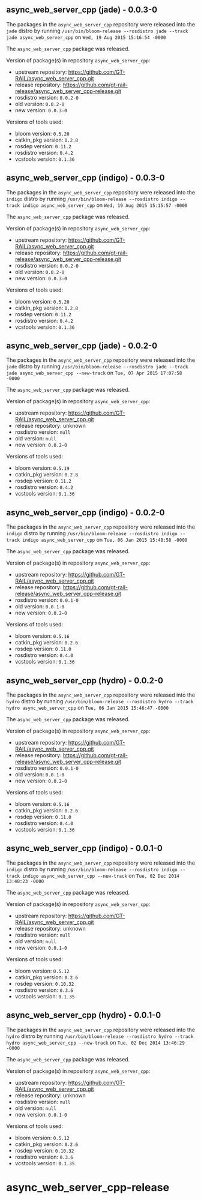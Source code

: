 ## async_web_server_cpp (jade) - 0.0.3-0

The packages in the `async_web_server_cpp` repository were released into the `jade` distro by running `/usr/bin/bloom-release --rosdistro jade --track jade async_web_server_cpp` on `Wed, 19 Aug 2015 15:16:54 -0000`

The `async_web_server_cpp` package was released.

Version of package(s) in repository `async_web_server_cpp`:
- upstream repository: https://github.com/GT-RAIL/async_web_server_cpp.git
- release repository: https://github.com/gt-rail-release/async_web_server_cpp-release.git
- rosdistro version: `0.0.2-0`
- old version: `0.0.2-0`
- new version: `0.0.3-0`

Versions of tools used:
- bloom version: `0.5.20`
- catkin_pkg version: `0.2.8`
- rosdep version: `0.11.2`
- rosdistro version: `0.4.2`
- vcstools version: `0.1.36`


## async_web_server_cpp (indigo) - 0.0.3-0

The packages in the `async_web_server_cpp` repository were released into the `indigo` distro by running `/usr/bin/bloom-release --rosdistro indigo --track indigo async_web_server_cpp` on `Wed, 19 Aug 2015 15:15:57 -0000`

The `async_web_server_cpp` package was released.

Version of package(s) in repository `async_web_server_cpp`:
- upstream repository: https://github.com/GT-RAIL/async_web_server_cpp.git
- release repository: https://github.com/gt-rail-release/async_web_server_cpp-release.git
- rosdistro version: `0.0.2-0`
- old version: `0.0.2-0`
- new version: `0.0.3-0`

Versions of tools used:
- bloom version: `0.5.20`
- catkin_pkg version: `0.2.8`
- rosdep version: `0.11.2`
- rosdistro version: `0.4.2`
- vcstools version: `0.1.36`


## async_web_server_cpp (jade) - 0.0.2-0

The packages in the `async_web_server_cpp` repository were released into the `jade` distro by running `/usr/bin/bloom-release --rosdistro jade --track jade async_web_server_cpp --new-track` on `Tue, 07 Apr 2015 17:07:58 -0000`

The `async_web_server_cpp` package was released.

Version of package(s) in repository `async_web_server_cpp`:
- upstream repository: https://github.com/GT-RAIL/async_web_server_cpp.git
- release repository: unknown
- rosdistro version: `null`
- old version: `null`
- new version: `0.0.2-0`

Versions of tools used:
- bloom version: `0.5.19`
- catkin_pkg version: `0.2.8`
- rosdep version: `0.11.2`
- rosdistro version: `0.4.2`
- vcstools version: `0.1.36`


## async_web_server_cpp (indigo) - 0.0.2-0

The packages in the `async_web_server_cpp` repository were released into the `indigo` distro by running `/usr/bin/bloom-release --rosdistro indigo --track indigo async_web_server_cpp` on `Tue, 06 Jan 2015 15:48:58 -0000`

The `async_web_server_cpp` package was released.

Version of package(s) in repository `async_web_server_cpp`:
- upstream repository: https://github.com/GT-RAIL/async_web_server_cpp.git
- release repository: https://github.com/gt-rail-release/async_web_server_cpp-release.git
- rosdistro version: `0.0.1-0`
- old version: `0.0.1-0`
- new version: `0.0.2-0`

Versions of tools used:
- bloom version: `0.5.16`
- catkin_pkg version: `0.2.6`
- rosdep version: `0.11.0`
- rosdistro version: `0.4.0`
- vcstools version: `0.1.36`


## async_web_server_cpp (hydro) - 0.0.2-0

The packages in the `async_web_server_cpp` repository were released into the `hydro` distro by running `/usr/bin/bloom-release --rosdistro hydro --track hydro async_web_server_cpp` on `Tue, 06 Jan 2015 15:46:47 -0000`

The `async_web_server_cpp` package was released.

Version of package(s) in repository `async_web_server_cpp`:
- upstream repository: https://github.com/GT-RAIL/async_web_server_cpp.git
- release repository: https://github.com/gt-rail-release/async_web_server_cpp-release.git
- rosdistro version: `0.0.1-0`
- old version: `0.0.1-0`
- new version: `0.0.2-0`

Versions of tools used:
- bloom version: `0.5.16`
- catkin_pkg version: `0.2.6`
- rosdep version: `0.11.0`
- rosdistro version: `0.4.0`
- vcstools version: `0.1.36`


## async_web_server_cpp (indigo) - 0.0.1-0

The packages in the `async_web_server_cpp` repository were released into the `indigo` distro by running `/usr/bin/bloom-release --rosdistro indigo --track indigo async_web_server_cpp --new-track` on `Tue, 02 Dec 2014 13:48:23 -0000`

The `async_web_server_cpp` package was released.

Version of package(s) in repository `async_web_server_cpp`:
- upstream repository: https://github.com/GT-RAIL/async_web_server_cpp.git
- release repository: unknown
- rosdistro version: `null`
- old version: `null`
- new version: `0.0.1-0`

Versions of tools used:
- bloom version: `0.5.12`
- catkin_pkg version: `0.2.6`
- rosdep version: `0.10.32`
- rosdistro version: `0.3.6`
- vcstools version: `0.1.35`


## async_web_server_cpp (hydro) - 0.0.1-0

The packages in the `async_web_server_cpp` repository were released into the `hydro` distro by running `/usr/bin/bloom-release --rosdistro hydro --track hydro async_web_server_cpp --new-track` on `Tue, 02 Dec 2014 13:46:29 -0000`

The `async_web_server_cpp` package was released.

Version of package(s) in repository `async_web_server_cpp`:
- upstream repository: https://github.com/GT-RAIL/async_web_server_cpp.git
- release repository: unknown
- rosdistro version: `null`
- old version: `null`
- new version: `0.0.1-0`

Versions of tools used:
- bloom version: `0.5.12`
- catkin_pkg version: `0.2.6`
- rosdep version: `0.10.32`
- rosdistro version: `0.3.6`
- vcstools version: `0.1.35`


async_web_server_cpp-release
============================
